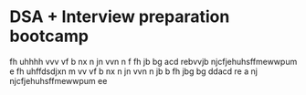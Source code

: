 # DSA + Interview preparation bootcamp
fh  uhhhh
vvv
vf
b nx
n  jn
vvn n 
f
fh
jb
bg
acd
rebvvjb
njcfjehuhsffmewwpum e
fh  uhffdsdjxn m
vv
vf 
b nx
n  jn
vvn n jb
 b 
fh
jbg
bg
ddacd
re
a
nj
njcfjehuhsffmewwpum ee
